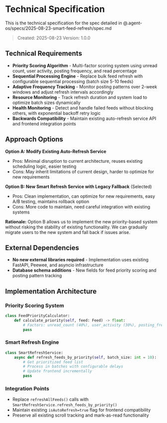 # Technical Specification

This is the technical specification for the spec detailed in @.agent-os/specs/2025-08-23-smart-feed-refresh/spec.md

> Created: 2025-08-23
> Version: 1.0.0

## Technical Requirements

- **Priority Scoring Algorithm** - Multi-factor scoring system using unread count, user activity, posting frequency, and read percentage
- **Sequential Processing Engine** - Replace bulk feed refresh with configurable sequential processing (batch size 5-10 feeds)
- **Adaptive Frequency Tracking** - Monitor posting patterns over 2-week windows and adjust refresh intervals accordingly
- **Resource Monitoring** - Track refresh duration and system load to optimize batch sizes dynamically
- **Health Monitoring** - Detect and handle failed feeds without blocking others, with exponential backoff retry logic
- **Backwards Compatibility** - Maintain existing auto-refresh service API and frontend integration points

## Approach Options

**Option A: Modify Existing Auto-Refresh Service**
- Pros: Minimal disruption to current architecture, reuses existing scheduling logic, easier testing
- Cons: May inherit limitations of current design, harder to optimize for new requirements

**Option B: New Smart Refresh Service with Legacy Fallback** (Selected)
- Pros: Clean implementation, can optimize for new requirements, easy A/B testing, maintains rollback option
- Cons: More code to maintain, need careful integration with existing systems

**Rationale:** Option B allows us to implement the new priority-based system without risking the stability of existing functionality. We can gradually migrate users to the new system and fall back if issues arise.

## External Dependencies

- **No new external libraries required** - Implementation uses existing FastAPI, Peewee, and asyncio infrastructure
- **Database schema additions** - New fields for feed priority scoring and posting pattern tracking

## Implementation Architecture

### Priority Scoring System
```python
class FeedPriorityCalculator:
    def calculate_priority(self, feed: Feed) -> float:
        # Factors: unread_count (40%), user_activity (30%), posting_frequency (20%), read_percentage (10%)
        pass
```

### Smart Refresh Engine  
```python
class SmartRefreshService:
    async def refresh_feeds_by_priority(self, batch_size: int = 10):
        # Get prioritized feed list
        # Process in batches with configurable delays
        # Update frontend incrementally
        pass
```

### Integration Points
- Replace `refreshAllFeeds()` calls with `SmartRefreshService.refresh_feeds_by_priority()`
- Maintain existing `isAutoRefresh=true` flag for frontend compatibility
- Preserve all existing scroll tracking and mark-as-read functionality